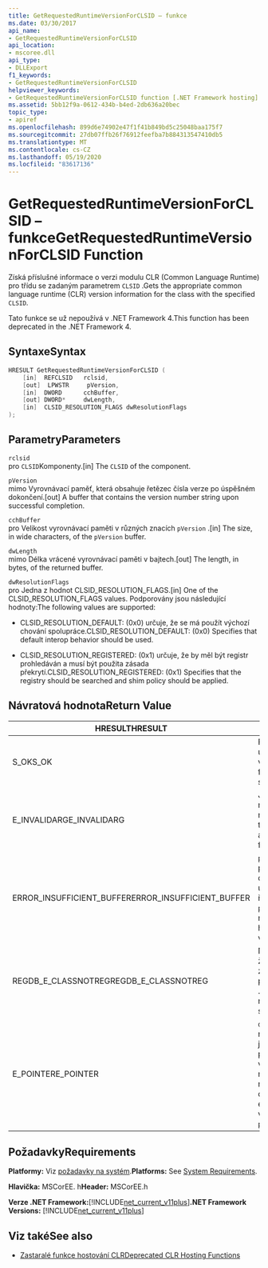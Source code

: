 ```yaml
---
title: GetRequestedRuntimeVersionForCLSID – funkce
ms.date: 03/30/2017
api_name:
- GetRequestedRuntimeVersionForCLSID
api_location:
- mscoree.dll
api_type:
- DLLExport
f1_keywords:
- GetRequestedRuntimeVersionForCLSID
helpviewer_keywords:
- GetRequestedRuntimeVersionForCLSID function [.NET Framework hosting]
ms.assetid: 5bb12f9a-0612-434b-b4ed-2db636a20bec
topic_type:
- apiref
ms.openlocfilehash: 899d6e74902e47f1f41b849bd5c25048baa175f7
ms.sourcegitcommit: 27db07ffb26f76912feefba7b884313547410db5
ms.translationtype: MT
ms.contentlocale: cs-CZ
ms.lasthandoff: 05/19/2020
ms.locfileid: "83617136"
---
```

# <a name="getrequestedruntimeversionforclsid-function"></a><span data-ttu-id="75170-102">GetRequestedRuntimeVersionForCLSID – funkce</span><span class="sxs-lookup"><span data-stu-id="75170-102">GetRequestedRuntimeVersionForCLSID Function</span></span>
<span data-ttu-id="75170-103">Získá příslušné informace o verzi modulu CLR (Common Language Runtime) pro třídu se zadaným parametrem `CLSID` .</span><span class="sxs-lookup"><span data-stu-id="75170-103">Gets the appropriate common language runtime (CLR) version information for the class with the specified `CLSID`.</span></span>  
  
 <span data-ttu-id="75170-104">Tato funkce se už nepoužívá v .NET Framework 4.</span><span class="sxs-lookup"><span data-stu-id="75170-104">This function has been deprecated in the .NET Framework 4.</span></span>  
  
## <a name="syntax"></a><span data-ttu-id="75170-105">Syntaxe</span><span class="sxs-lookup"><span data-stu-id="75170-105">Syntax</span></span>  
  
```cpp  
HRESULT GetRequestedRuntimeVersionForCLSID (  
    [in]  REFCLSID   rclsid,
    [out]  LPWSTR     pVersion,
    [in]  DWORD      cchBuffer,
    [out] DWORD*     dwLength,
    [in]  CLSID_RESOLUTION_FLAGS dwResolutionFlags  
);  
```  
  
## <a name="parameters"></a><span data-ttu-id="75170-106">Parametry</span><span class="sxs-lookup"><span data-stu-id="75170-106">Parameters</span></span>  
 `rclsid`  
 <span data-ttu-id="75170-107">pro  `CLSID`Komponenty.</span><span class="sxs-lookup"><span data-stu-id="75170-107">[in]  The `CLSID` of the component.</span></span>  
  
 `pVersion`  
 <span data-ttu-id="75170-108">mimo  Vyrovnávací paměť, která obsahuje řetězec čísla verze po úspěšném dokončení.</span><span class="sxs-lookup"><span data-stu-id="75170-108">[out]  A buffer that contains the version number string upon successful completion.</span></span>  
  
 `cchBuffer`  
 <span data-ttu-id="75170-109">pro  Velikost vyrovnávací paměti v různých znacích `pVersion` .</span><span class="sxs-lookup"><span data-stu-id="75170-109">[in]  The size, in wide characters, of the `pVersion` buffer.</span></span>  
  
 `dwLength`  
 <span data-ttu-id="75170-110">mimo Délka vrácené vyrovnávací paměti v bajtech.</span><span class="sxs-lookup"><span data-stu-id="75170-110">[out] The length, in bytes, of the returned buffer.</span></span>  
  
 `dwResolutionFlags`  
 <span data-ttu-id="75170-111">pro  Jedna z hodnot CLSID_RESOLUTION_FLAGS.</span><span class="sxs-lookup"><span data-stu-id="75170-111">[in]  One of the CLSID_RESOLUTION_FLAGS values.</span></span> <span data-ttu-id="75170-112">Podporovány jsou následující hodnoty:</span><span class="sxs-lookup"><span data-stu-id="75170-112">The following values are supported:</span></span>  
  
- <span data-ttu-id="75170-113">CLSID_RESOLUTION_DEFAULT: (0x0) určuje, že se má použít výchozí chování spolupráce.</span><span class="sxs-lookup"><span data-stu-id="75170-113">CLSID_RESOLUTION_DEFAULT: (0x0) Specifies that default interop behavior should be used.</span></span>  
  
- <span data-ttu-id="75170-114">CLSID_RESOLUTION_REGISTERED: (0x1) určuje, že by měl být registr prohledáván a musí být použita zásada překrytí.</span><span class="sxs-lookup"><span data-stu-id="75170-114">CLSID_RESOLUTION_REGISTERED: (0x1) Specifies that the registry should be searched and shim policy should be applied.</span></span>  
  
## <a name="return-value"></a><span data-ttu-id="75170-115">Návratová hodnota</span><span class="sxs-lookup"><span data-stu-id="75170-115">Return Value</span></span>  
  
|<span data-ttu-id="75170-116">HRESULT</span><span class="sxs-lookup"><span data-stu-id="75170-116">HRESULT</span></span>|<span data-ttu-id="75170-117">Popis</span><span class="sxs-lookup"><span data-stu-id="75170-117">Description</span></span>|  
|-------------|-----------------|  
|<span data-ttu-id="75170-118">S_OK</span><span class="sxs-lookup"><span data-stu-id="75170-118">S_OK</span></span>|<span data-ttu-id="75170-119">Funkce byla úspěšně vrácena.</span><span class="sxs-lookup"><span data-stu-id="75170-119">The function returned successfully.</span></span>|  
|<span data-ttu-id="75170-120">E_INVALIDARG</span><span class="sxs-lookup"><span data-stu-id="75170-120">E_INVALIDARG</span></span>|<span data-ttu-id="75170-121">Jeden z parametrů má neplatný typ nebo formát.</span><span class="sxs-lookup"><span data-stu-id="75170-121">One of the parameters has an invalid type or format.</span></span>|  
|<span data-ttu-id="75170-122">ERROR_INSUFFICIENT_BUFFER</span><span class="sxs-lookup"><span data-stu-id="75170-122">ERROR_INSUFFICIENT_BUFFER</span></span>|<span data-ttu-id="75170-123">`pVersion`Vyrovnávací paměť není dostatečně velká pro uložení celého řetězce verze.</span><span class="sxs-lookup"><span data-stu-id="75170-123">The `pVersion` buffer is not large enough to hold the entire version string.</span></span>|  
|<span data-ttu-id="75170-124">REGDB_E_CLASSNOTREG</span><span class="sxs-lookup"><span data-stu-id="75170-124">REGDB_E_CLASSNOTREG</span></span>|<span data-ttu-id="75170-125">Není zaregistrována žádná třída se zadaným parametrem `CLSID` .</span><span class="sxs-lookup"><span data-stu-id="75170-125">There is no class registered with the specified `CLSID`.</span></span>|  
|<span data-ttu-id="75170-126">E_POINTER</span><span class="sxs-lookup"><span data-stu-id="75170-126">E_POINTER</span></span>|<span data-ttu-id="75170-127">`dwLength`má hodnotu null nebo `cchBuffer` je dostatečně velká pro uložení řetězce verze, ale `pVersion` má hodnotu null.</span><span class="sxs-lookup"><span data-stu-id="75170-127">`dwLength` is null, or `cchBuffer` is large enough to hold the version string, but `pVersion` is null.</span></span>|  
  
## <a name="requirements"></a><span data-ttu-id="75170-128">Požadavky</span><span class="sxs-lookup"><span data-stu-id="75170-128">Requirements</span></span>  
 <span data-ttu-id="75170-129">**Platformy:** Viz [požadavky na systém](../../get-started/system-requirements.md).</span><span class="sxs-lookup"><span data-stu-id="75170-129">**Platforms:** See [System Requirements](../../get-started/system-requirements.md).</span></span>  
  
 <span data-ttu-id="75170-130">**Hlavička:** MSCorEE. h</span><span class="sxs-lookup"><span data-stu-id="75170-130">**Header:** MSCorEE.h</span></span>  
  
 <span data-ttu-id="75170-131">**Verze .NET Framework:**[!INCLUDE[net_current_v11plus](../../../../includes/net-current-v11plus-md.md)]</span><span class="sxs-lookup"><span data-stu-id="75170-131">**.NET Framework Versions:** [!INCLUDE[net_current_v11plus](../../../../includes/net-current-v11plus-md.md)]</span></span>  
  
## <a name="see-also"></a><span data-ttu-id="75170-132">Viz také</span><span class="sxs-lookup"><span data-stu-id="75170-132">See also</span></span>

- [<span data-ttu-id="75170-133">Zastaralé funkce hostování CLR</span><span class="sxs-lookup"><span data-stu-id="75170-133">Deprecated CLR Hosting Functions</span></span>](deprecated-clr-hosting-functions.md)

